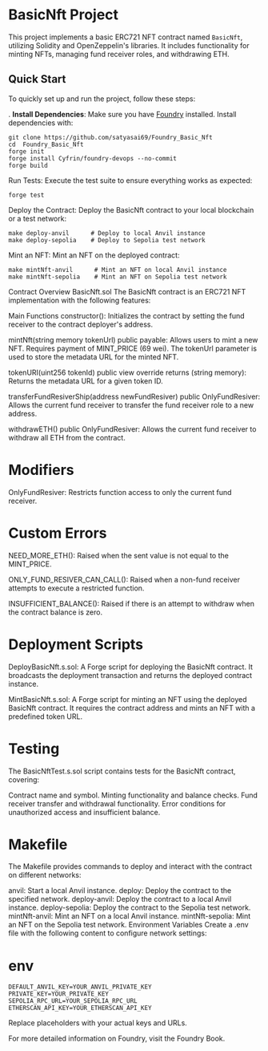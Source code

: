# BasicNft Project

This project implements a basic ERC721 NFT contract named `BasicNft`, utilizing Solidity and OpenZeppelin's libraries. It includes functionality for minting NFTs, managing fund receiver roles, and withdrawing ETH.

## Quick Start

To quickly set up and run the project, follow these steps:

. **Install Dependencies**:
Make sure you have [Foundry](https://book.getfoundry.sh/) installed. Install dependencies with:

```
git clone https://github.com/satyasai69/Foundry_Basic_Nft
cd  Foundry_Basic_Nft
forge init
forge install Cyfrin/foundry-devops --no-commit
forge build
```

Run Tests:
Execute the test suite to ensure everything works as expected:

```
forge test
```

Deploy the Contract:
Deploy the BasicNft contract to your local blockchain or a test network:

```
make deploy-anvil      # Deploy to local Anvil instance
make deploy-sepolia    # Deploy to Sepolia test network
```

Mint an NFT:
Mint an NFT on the deployed contract:

```
make mintNft-anvil      # Mint an NFT on local Anvil instance
make mintNft-sepolia    # Mint an NFT on Sepolia test network
```

Contract Overview
BasicNft.sol
The BasicNft contract is an ERC721 NFT implementation with the following features:

Main Functions
constructor(): Initializes the contract by setting the fund receiver to the contract deployer's address.

mintNft(string memory tokenUrl) public payable: Allows users to mint a new NFT. Requires payment of MINT_PRICE (69 wei). The tokenUrl parameter is used to store the metadata URL for the minted NFT.

tokenURI(uint256 tokenId) public view override returns (string memory): Returns the metadata URL for a given token ID.

transferFundResiverShip(address newFundResiver) public OnlyFundResiver: Allows the current fund receiver to transfer the fund receiver role to a new address.

withdrawETH() public OnlyFundResiver: Allows the current fund receiver to withdraw all ETH from the contract.

# Modifiers

OnlyFundResiver: Restricts function access to only the current fund receiver.

# Custom Errors

NEED_MORE_ETH(): Raised when the sent value is not equal to the MINT_PRICE.

ONLY_FUND_RESIVER_CAN_CALL(): Raised when a non-fund receiver attempts to execute a restricted function.

INSUFFICIENT_BALANCE(): Raised if there is an attempt to withdraw when the contract balance is zero.

# Deployment Scripts

DeployBasicNft.s.sol: A Forge script for deploying the BasicNft contract. It broadcasts the deployment transaction and returns the deployed contract instance.

MintBasicNft.s.sol: A Forge script for minting an NFT using the deployed BasicNft contract. It requires the contract address and mints an NFT with a predefined token URL.

# Testing

The BasicNftTest.s.sol script contains tests for the BasicNft contract, covering:

Contract name and symbol.
Minting functionality and balance checks.
Fund receiver transfer and withdrawal functionality.
Error conditions for unauthorized access and insufficient balance.

# Makefile

The Makefile provides commands to deploy and interact with the contract on different networks:

anvil: Start a local Anvil instance.
deploy: Deploy the contract to the specified network.
deploy-anvil: Deploy the contract to a local Anvil instance.
deploy-sepolia: Deploy the contract to the Sepolia test network.
mintNft-anvil: Mint an NFT on a local Anvil instance.
mintNft-sepolia: Mint an NFT on the Sepolia test network.
Environment Variables
Create a .env file with the following content to configure network settings:

# env

```
DEFAULT_ANVIL_KEY=YOUR_ANVIL_PRIVATE_KEY
PRIVATE_KEY=YOUR_PRIVATE_KEY
SEPOLIA_RPC_URL=YOUR_SEPOLIA_RPC_URL
ETHERSCAN_API_KEY=YOUR_ETHERSCAN_API_KEY
```

Replace placeholders with your actual keys and URLs.

For more detailed information on Foundry, visit the Foundry Book.

